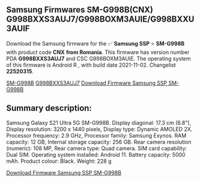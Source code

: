 <h2>Samsung Firmwares SM-G998B(CNX) G998BXXS3AUJ7/G998BOXM3AUIE/G998BXXU3AUIF</h2>
Download the Samsung firmware for the ✅ <strong>Samsung SSP </strong> ⭐ <strong>SM-G998B</strong> with product code <strong>CNX</strong> <strong> from Romania</strong>. This firmware has version number PDA <strong>G998BXXS3AUJ7</strong> and CSC G998BOXM3AUIE. The operating system of this firmware is Android R , with build date 2021-11-02. Changelist <strong>22520315</strong>.


[SM-G998B](https://samfirm.shop/samsung/model/SM-G998B)
[G998BXXS3AUJ7](https://samfirm.shop/samsung/pda/G998BXXS3AUJ7)
[Download Firmware Samsung SSP SM-G998B](https://samfirm.shop/samsung/firmware/470898)
<h2>Summary description:</h2>
<p>Samsung Galaxy S21 Ultra 5G SM-G998B. Display diagonal: 17.3 cm (6.8"), Display resolution: 3200 x 1440 pixels, Display type: Dynamic AMOLED 2X. Processor frequency: 2.9 GHz, Processor family: Samsung Exynos. RAM capacity: 12 GB, Internal storage capacity: 256 GB. Rear camera resolution (numeric): 108 MP, Rear camera type: Quad camera. SIM card capability: Dual SIM. Operating system installed: Android 11. Battery capacity: 5000 mAh. Product colour: Black. Weight: 228 g</p>


[Download Firmware Samsung SSP SM-G998B](https://samfirm.shop/samsung/firmware/470898)
